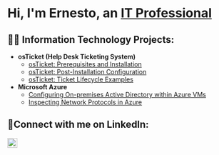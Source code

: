 <h1>Hi, I'm Ernesto, an <a href="https://linkedin.com/in/ernestopantoja">IT Professional</a></h1>

<h2>👨‍💻 Information Technology Projects:</h2>

- <b>osTicket (Help Desk Ticketing System)</b>
  - [osTicket: Prerequisites and Installation](https://github.com/ErnestoAPantoja/osticket-prereqs)
  - [osTicket: Post-Installation Configuration](https://github.com/ErnestoAPantoja/post-install-config)
  - [osTicket: Ticket Lifecycle Examples](https://github.com/ErnestoAPantoja/ticket-lifecycle)
- <b>Microsoft Azure</b>
  - [Configuring On-premises Active Directory within Azure VMs](https://github.com/ErnestoAPantoja/configure-ad)
  - [Inspecting Network Protocols in Azure](https://github.com/ErnestoAPantoja/azure-network-protocols)

<h2>🤳Connect with me on LinkedIn:</h2>

[<img align="left" alt="Josh | LinkedIn" width="22px" src="https://cdn.jsdelivr.net/npm/simple-icons@v3/icons/linkedin.svg" />][linkedin]

[linkedin]: https://linkedin.com/in/ernestopantoja

